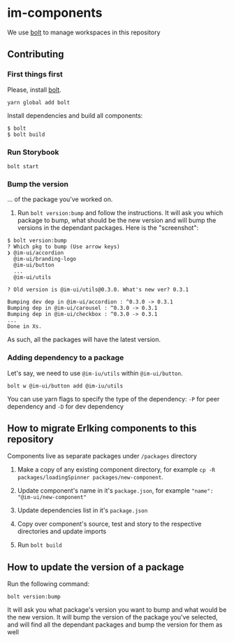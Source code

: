 # im-components

We use [bolt](https://www.npmjs.com/package/bolt) to manage workspaces in this repository

## Contributing

### First things first

Please, install [bolt](https://www.npmjs.com/package/bolt).

```
yarn global add bolt
```

Install dependencies and build all components:

```
$ bolt
$ bolt build
```

### Run Storybook

```
bolt start
```

### Bump the version

... of the package you've worked on.

1. Run `bolt version:bump` and follow the instructions. It will ask you which package to bump, what should be the new version and will bump the versions in the dependant packages. Here is the "screenshot":

```
$ bolt version:bump
? Which pkg to bump (Use arrow keys)
❯ @im-ui/accordion
  @im-ui/branding-logo
  @im-ui/button
  ...
  @im-ui/utils

? Old version is @im-ui/utils@0.3.0. What's new ver? 0.3.1

Bumping dev dep in @im-ui/accordion : ^0.3.0 -> 0.3.1
Bumping dep in @im-ui/carousel : ^0.3.0 -> 0.3.1
Bumping dep in @im-ui/checkbox : ^0.3.0 -> 0.3.1
...
Done in Xs.
```

As such, all the packages will have the latest version.

### Adding dependency to a package

Let's say, we need to use `@im-iu/utils` within `@im-ui/button`.

```
bolt w @im-ui/button add @im-iu/utils
```

You can use yarn flags to specify the type of the dependency: `-P` for peer dependency and `-D` for dev dependency

## How to migrate Erlking components to this repository

Components live as separate packages under `/packages` directory

1. Make a copy of any existing component directory, for example `cp -R packages/loadingSpinner packages/new-component`.

2. Update component's name in it's `package.json`, for example `"name": "@im-ui/new-component"`

3. Update dependencies list in it's `package.json`

4. Copy over component's source, test and story to the respective directories and update imports

5. Run `bolt build`

## How to update the version of a package

Run the following command:

```
bolt version:bump
```

It will ask you what package's version you want to bump and what would be the new version.
It will bump the version of the package you've selected, and will find all the dependant packages and bump the version for them as well

